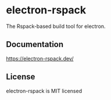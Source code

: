 # electron-rspack

The Rspack-based build tool for electron.

## Documentation

https://electron-rspack.dev/

## License

electron-rspack is MIT licensed
